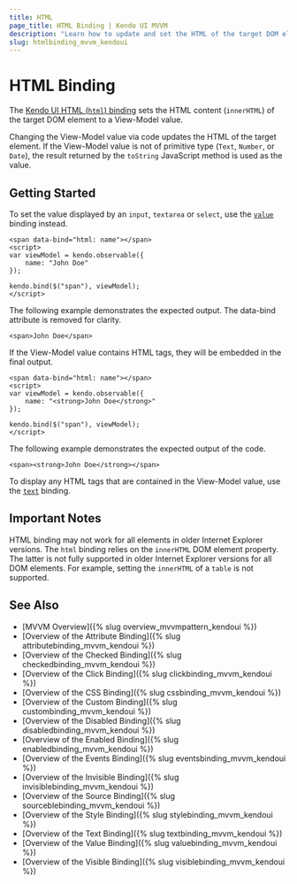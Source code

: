 ```yaml
---
title: HTML
page_title: HTML Binding | Kendo UI MVVM
description: "Learn how to update and set the HTML of the target DOM element by changing the View-Model value in Kendo UI MVVM."
slug: htmlbinding_mvvm_kendoui
---
```


# HTML Binding

The [Kendo UI HTML (`html`) binding](https://demos.telerik.com/kendo-ui/mvvm/elements) sets the HTML content (`innerHTML`) of the target DOM element to a View-Model value.

Changing the View-Model value via code updates the HTML of the target element. If the View-Model value is not of primitive type (`Text`, `Number`, or `Date`), the result returned by the `toString` JavaScript method is used as the value.

## Getting Started

To set the value displayed by an `input`, `textarea` or `select`, use the [`value`](value) binding instead.

    <span data-bind="html: name"></span>
    <script>
    var viewModel = kendo.observable({
        name: "John Doe"
    });

    kendo.bind($("span"), viewModel);
    </script>

The following example demonstrates the expected output. The data-bind attribute is removed for clarity.

    <span>John Doe</span>

If the View-Model value contains HTML tags, they will be embedded in the final output.

    <span data-bind="html: name"></span>
    <script>
    var viewModel = kendo.observable({
        name: "<strong>John Doe</strong>"
    });

    kendo.bind($("span"), viewModel);
    </script>

The following example demonstrates the expected output of the code.

    <span><strong>John Doe</strong></span>

To display any HTML tags that are contained in the View-Model value, use the [`text`](text) binding.

## Important Notes

HTML binding may not work for all elements in older Internet Explorer versions. The `html` binding relies on the `innerHTML` DOM element property. The latter is not fully supported in older Internet Explorer versions for all DOM elements. For example, setting the `innerHTML` of a `table` is not supported.

## See Also

* [MVVM Overview]({% slug overview_mvvmpattern_kendoui %})
* [Overview of the Attribute Binding]({% slug attributebinding_mvvm_kendoui %})
* [Overview of the Checked Binding]({% slug checkedbinding_mvvm_kendoui %})
* [Overview of the Click Binding]({% slug clickbinding_mvvm_kendoui %})
* [Overview of the CSS Binding]({% slug cssbinding_mvvm_kendoui %})
* [Overview of the Custom Binding]({% slug custombinding_mvvm_kendoui %})
* [Overview of the Disabled Binding]({% slug disabledbinding_mvvm_kendoui %})
* [Overview of the Enabled Binding]({% slug enabledbinding_mvvm_kendoui %})
* [Overview of the Events Binding]({% slug eventsbinding_mvvm_kendoui %})
* [Overview of the Invisible Binding]({% slug invisiblebinding_mvvm_kendoui %})
* [Overview of the Source Binding]({% slug sourceblebinding_mvvm_kendoui %})
* [Overview of the Style Binding]({% slug stylebinding_mvvm_kendoui %})
* [Overview of the Text Binding]({% slug textbinding_mvvm_kendoui %})
* [Overview of the Value Binding]({% slug valuebinding_mvvm_kendoui %})
* [Overview of the Visible Binding]({% slug visiblebinding_mvvm_kendoui %})
